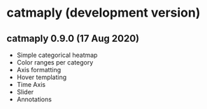 # catmaply (development version)

## catmaply 0.9.0 (17 Aug 2020)
* Simple categorical heatmap
* Color ranges per category
* Axis formatting
* Hover templating
* Time Axis
* Slider
* Annotations

